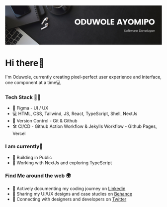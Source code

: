 ![](https://github.com/oduwole-ayomipo/oduwole-ayomipo/blob/main/Banner.png)

# Hi there👋

I'm Oduwole, currently creating pixel-perfect user experience and interface, one component at a time💻

### Tech Stack 🧑‍🔧
* 📱  Figma - UI / UX
* 💻 HTML, CSS, Tailwind, JS, React, TypeScript, Shell, NextJs
* 👮 Version Control - Git & Github 
* 🛠️ CI/CD - Github Action Workflow & Jekylls Workflow - Github Pages, Vercel
  

### I am currently🤵
- 🔭 Building in Public
- 🌱 Working with NextJs and exploring TypeScript
  

### Find Me around the web 🌍
- 🎯 Actively documenting my coding journey on <a href="https://www.linkedin.com/in/oduwole-ayomipo/">Linkedin</a> 
- 🎯 Sharing my UI/UX designs and case studies on <a href="https://www.behance.net/oduwole-ayomipo">Behance</a>
- 🎯 Connecting with designers and developers on <a href="https://twitter.com/justayooo">Twitter</a>

